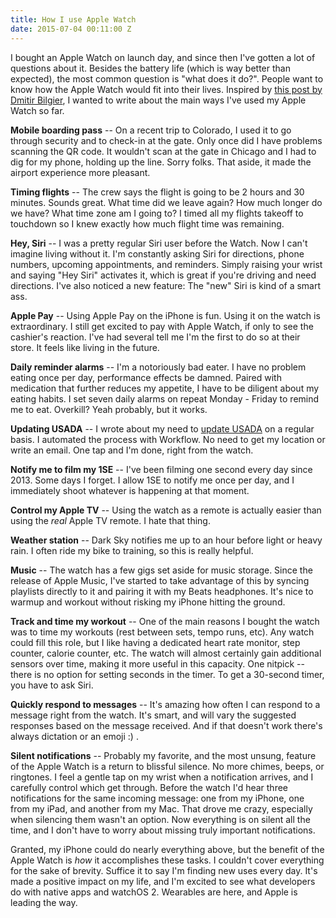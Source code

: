 ```yaml
---
title: How I use Apple Watch
date: 2015-07-04 00:11:00 Z
---
```


I bought an Apple Watch on launch day, and since then I've gotten a lot of questions about it. Besides the battery life (which is way better than expected), the most common question is "what does it do?". People want to know how the Apple Watch would fit into their lives. Inspired by [this post by Dmitir Bilgier](https://medium.com/@dmitribilgere/things-i-have-done-with-my-apple-watch-d7d31b289972), I wanted to write about the main ways I've used my Apple Watch so far. 

**Mobile boarding pass** -- On a recent trip to Colorado, I used it to go through security and to check-in at the gate. Only once did I have problems scanning the QR code. It wouldn't scan at the gate in Chicago and I had to dig for my phone, holding up the line. Sorry folks. That aside, it made the airport experience more pleasant. 

**Timing flights** -- 
The crew says the flight is going to be 2 hours and 30 minutes. Sounds great. What time did we leave again? How much longer do we have? What time zone am I going to? I timed all my flights takeoff to touchdown so I knew exactly how much flight time was remaining.

**Hey, Siri** -- I was a pretty regular Siri user before the Watch.  Now I can't imagine living without it. I'm constantly asking Siri for directions, phone numbers, upcoming appointments, and reminders. Simply raising your wrist and saying "Hey Siri" activates it, which is great if you're driving and need directions. I've also noticed a new feature: The "new" Siri is kind of a smart ass. 

**Apple Pay** -- Using Apple Pay on the iPhone is fun. Using it on the watch is extraordinary. I still get excited to pay with Apple Watch, if only to see the cashier's reaction. I've had several tell me I'm the first to do so at their store. It feels like living in the future.  

**Daily reminder alarms** -- I'm a notoriously bad eater. I have no problem eating once per day, performance effects be damned. Paired with medication that further reduces my appetite, I have to be diligent about my eating habits. I set seven daily alarms on repeat Monday - Friday to remind me to eat. Overkill? Yeah probably, but it works.  

**Updating USADA** -- I wrote about my need to [update USADA](/essays/usada-workflow) on a regular basis. I automated the process with Workflow. No need to get my location or write an email. One tap and I'm done, right from the watch.  

**Notify me to film my 1SE** -- I've been filming one second every day since 2013. Some days I forget. I allow 1SE to notify me once per day, and I immediately shoot whatever is happening at that moment. 

**Control my Apple TV** -- Using the watch as a remote is actually  easier than using the *real* Apple TV remote. I hate that thing. 

**Weather station** -- Dark Sky notifies me up to an hour before light or heavy rain. I often ride my bike to training, so this is really helpful. 

**Music** -- The watch has a few gigs set aside for music storage. Since the release of Apple Music, I've started to take advantage of this by syncing playlists directly to it and pairing it with my Beats headphones. It's nice to warmup and workout without risking my iPhone hitting the ground.  

**Track and time my workout** -- One of the main reasons I bought the watch was to time my workouts (rest between sets, tempo runs, etc). Any watch could fill this role, but I like having a dedicated heart rate monitor, step counter, calorie counter, etc. The watch will almost certainly gain additional sensors over time, making it more useful in this capacity. One nitpick -- there is no option for setting seconds in the timer. To get a 30-second timer, you have to ask Siri.

**Quickly respond to messages** -- It's amazing how often I can respond to a message right from the watch. It's smart, and will vary the suggested responses based on the message received. And if that doesn't work there's always dictation or an emoji :) .

**Silent notifications** -- Probably my favorite, and the most unsung, feature of the Apple Watch is a return to blissful silence. No more chimes, beeps, or ringtones. I feel a gentle tap on my wrist when a notification arrives, and I carefully control which get through. Before the watch I'd hear three notifications for the same incoming message: one from my iPhone, one from my iPad, and another from my Mac. That drove me crazy, especially when silencing them wasn't an option. Now everything is on silent all the time, and I don't have to worry about missing truly important notifications. 

Granted, my iPhone could do nearly everything above, but the benefit of the Apple Watch is *how* it accomplishes these tasks. I couldn't cover everything for the sake of brevity. Suffice it to say I'm finding new uses every day. It's made a positive impact on my life, and I'm excited to see what developers do with native apps and watchOS 2. Wearables are here, and Apple is leading the way. 
